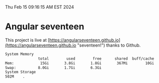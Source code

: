 Thu Feb 15 09:16:15 AM EST 2024

# Angular seventeen


This project is live at [https://angularseventeen.github.io](https://angularseventeen.github.io "seventeen!") thanks to Github.

```bash
System Memory
               total        used        free      shared  buff/cache   available
Mem:            15Gi       3.8Gi       1.8Gi       367Mi        10Gi        11Gi
Swap:          8.0Gi       1.7Gi       6.3Gi
System Storage
502M	.
```
```bash
